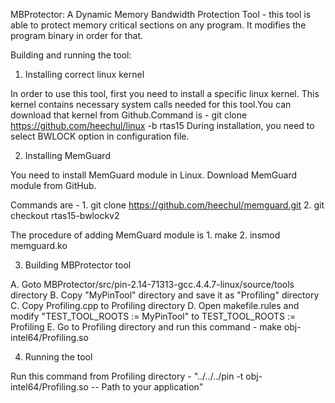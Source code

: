 MBProtector: A Dynamic Memory Bandwidth Protection Tool - this tool is able to protect memory critical sections on any program. It modifies the program binary in order for that.



Building and running the tool: 


1. Installing correct linux kernel

In order to use this tool, first you need to install a specific linux kernel. This kernel contains necessary system calls needed for this tool.You can download that kernel from Github.Command is - git clone https://github.com/heechul/linux -b rtas15
During installation, you need to select BWLOCK option in configuration file.


2. Installing MemGuard 

You need to install MemGuard module in Linux. Download MemGuard module from GitHub.

Commands are - 1. git clone https://github.com/heechul/memguard.git
               2. git checkout rtas15-bwlockv2

The procedure of adding MemGuard module is 
               1. make
               2. insmod memguard.ko


3. Building MBProtector tool

A. Goto MBProtector/src/pin-2.14-71313-gcc.4.4.7-linux/source/tools directory
B. Copy "MyPinTool" directory and save it as "Profiling" directory
C. Copy Profiling.cpp to Profiling directory
D. Open makefile.rules and modify "TEST_TOOL_ROOTS := MyPinTool" to TEST_TOOL_ROOTS := Profiling
E. Go to Profiling directory and run this command - make obj-intel64/Profiling.so


4. Running the tool

Run this command from Profiling directory - "../../../pin -t obj-intel64/Profiling.so -- Path to your application"



